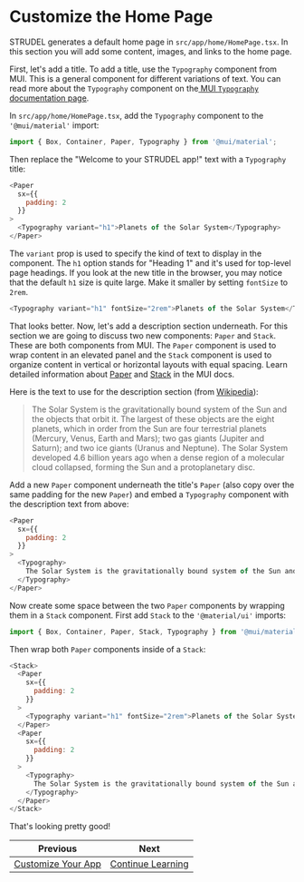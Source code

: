 # Customize the Home Page

STRUDEL generates a default home page in `src/app/home/HomePage.tsx`. In this section you will add some content, images, and links to the home page.

First, let's add a title. To add a title, use the `Typography` component from MUI. This is a general component for different variations of text. You can read more about the `Typography` component on the[ MUI `Typography` documentation page](https://mui.com/material-ui/react-typography/).

In `src/app/home/HomePage.tsx`, add the `Typography` component to the `'@mui/material'` import:

```js
import { Box, Container, Paper, Typography } from '@mui/material';
```

Then replace the "Welcome to your STRUDEL app!" text with a `Typography` title:

```js
<Paper
  sx={{
    padding: 2
  }}
>
  <Typography variant="h1">Planets of the Solar System</Typography>
</Paper>
```

The `variant` prop is used to specify the kind of text to display in the component. The `h1` option stands for "Heading 1" and it's used for top-level page headings. If you look at the new title in the browser, you may notice that the default `h1` size is quite large. Make it smaller by setting `fontSize` to `2rem`.

```js
<Typography variant="h1" fontSize="2rem">Planets of the Solar System</Typography>
```

That looks better. Now, let's add a description section underneath. For this section we are going to discuss two new components: `Paper` and `Stack`. These are both components from MUI. The `Paper` component is used to wrap content in an elevated panel and the `Stack` component is used to organize content in vertical or horizontal layouts with equal spacing. Learn detailed information about [Paper](https://mui.com/material-ui/react-paper/) and [Stack](https://mui.com/material-ui/react-stack/) in the MUI docs.

Here is the text to use for the description section (from [Wikipedia](https://en.wikipedia.org/wiki/Solar_System)):

> The Solar System is the gravitationally bound system of the Sun and the objects that orbit it. The largest of these objects are the eight planets, which in order from the Sun are four terrestrial planets (Mercury, Venus, Earth and Mars); two gas giants (Jupiter and Saturn); and two ice giants (Uranus and Neptune). The Solar System developed 4.6 billion years ago when a dense region of a molecular cloud collapsed, forming the Sun and a protoplanetary disc.

Add a new `Paper` component underneath the title's `Paper` (also copy over the same padding for the new `Paper`) and embed a `Typography` component with the description text from above:

```js
<Paper
  sx={{
    padding: 2
  }}
>
  <Typography>
    The Solar System is the gravitationally bound system of the Sun and the objects that orbit it. The largest of these objects are the eight planets, which in order from the Sun are four terrestrial planets (Mercury, Venus, Earth and Mars); two gas giants (Jupiter and Saturn); and two ice giants (Uranus and Neptune). The Solar System developed 4.6 billion years ago when a dense region of a molecular cloud collapsed, forming the Sun and a protoplanetary disc.
  </Typography>
</Paper>
```

Now create some space between the two `Paper` components by wrapping them in a `Stack` component. First add `Stack` to the `'@material/ui'` imports:

```js
import { Box, Container, Paper, Stack, Typography } from '@mui/material';
```

Then wrap both `Paper` components inside of a `Stack`:

```js
<Stack>
  <Paper
    sx={{
      padding: 2
    }}
  >
    <Typography variant="h1" fontSize="2rem">Planets of the Solar System</Typography>
  </Paper>
  <Paper
    sx={{
      padding: 2
    }}
  >
    <Typography>
      The Solar System is the gravitationally bound system of the Sun and the objects that orbit it. The largest of these objects are the eight planets, which in order from the Sun are four terrestrial planets (Mercury, Venus, Earth and Mars); two gas giants (Jupiter and Saturn); and two ice giants (Uranus and Neptune). The Solar System developed 4.6 billion years ago when a dense region of a molecular cloud collapsed, forming the Sun and a protoplanetary disc.
    </Typography>
  </Paper>
</Stack>
```

That's looking pretty good!

Previous           |  Next
:-------------------------:|:-------------------------:
[Customize Your App](https://github.com/strudel-science/strudel-kit/blob/main/docs/getting-started/5-customize-app.md)  |  [Continue Learning](https://github.com/strudel-science/strudel-kit/blob/main/docs/getting-started/7-continue-learning.md)